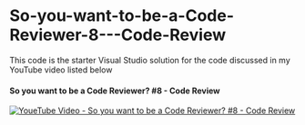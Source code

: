# So-you-want-to-be-a-Code-Reviewer-8---Code-Review
This code is the starter Visual Studio solution for the code discussed in my YouTube video listed below
#### So you want to be a Code Reviewer? #8 - Code Review
[![YoueTube Video - So you want to be a Code Reviewer? #8 - Code Review](http://img.youtube.com/vi/LPO2Q5Xp6ew/0.jpg)](https://youtu.be/LPO2Q5Xp6ew)

